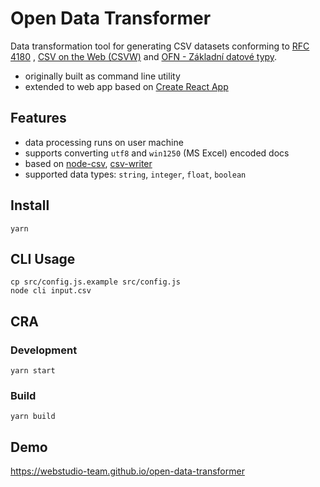 # Open Data Transformer

Data transformation tool for generating CSV datasets conforming
to [RFC 4180](https://datatracker.ietf.org/doc/html/rfc4180)
, [CSV on the Web (CSVW)](https://www.w3.org/TR/2015/REC-tabular-metadata-20151217)
and [OFN - Základní datové typy](https://ofn.gov.cz/z%C3%A1kladn%C3%AD-datov%C3%A9-typy/2020-07-01).

- originally built as command line utility
- extended to web app based on [Create React App](https://github.com/facebook/create-react-app)

## Features

- data processing runs on user machine
- supports converting `utf8` and `win1250` (MS Excel) encoded docs
- based on [node-csv](https://github.com/adaltas/node-csv), [csv-writer](https://github.com/ryu1kn/csv-writer)
- supported data types: `string`, `integer`, `float`, `boolean`

## Install

```
yarn
```

## CLI Usage

```
cp src/config.js.example src/config.js
node cli input.csv
```

## CRA

### Development

```
yarn start
```

### Build

```
yarn build
```

## Demo
https://webstudio-team.github.io/open-data-transformer